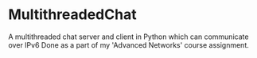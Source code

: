 # MultithreadedChat
A multithreaded chat server and client in Python which can communicate over IPv6
Done as a part of my 'Advanced Networks' course assignment.
